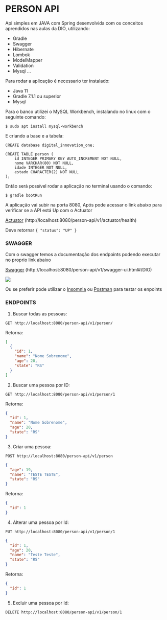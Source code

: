# PERSON API

Api simples em JAVA com Spring desenvolvida com os conceitos aprendidos nas aulas da DIO, utilizando:

* Gradle
* Swagger
* Hibernate
* Lombok
* ModelMapper
* Validation
* Mysql
...

Para rodar a aplicação é necessario ter instalado:

* Java 11
* Gradle 7.1.1 ou superior
* Mysql

Para o banco utilizei o MySQL Workbench, instalando no linux com o seguinte comando:

`$ sudo apt install mysql-workbench`

E criando a base e a tabela:

```roomsql
CREATE database digital_innovation_one;

CREATE TABLE person (
    id INTEGER PRIMARY KEY AUTO_INCREMENT NOT NULL,
    nome VARCHAR(80) NOT NULL,
    idade INTEGER NOT NULL,
    estado CHARACTER(2) NOT NULL
);
```

Então será possível rodar a aplicação no terminal usando o comando:
 
`$ gradle bootRun`

A aplicação vai subir na porta 8080,
Após pode acessar o link abaixo para verificar se a API está Up com o Actuator

[Actuator](http://localhost:8080/person-api/v1/actuator/health) (http://localhost:8080/person-api/v1/actuator/health)

Deve retornar
`{
"status": "UP"
}`

### SWAGGER

Com o swagger temos a documentação dos  endpoints podendo executar no proprio link abaixo

[Swagger](http://localhost:8080/person-api/v1/swagger-ui.html#/DIO) (http://localhost:8080/person-api/v1/swagger-ui.html#/DIO)

![](https://github.com/rgrrms/TrabalhoA5_DSW_Front/raw/master/src/main/java/one/digitalinnovation/personapi/image/swagger.png)

Ou se preferir pode utilizar o [Insomnia](https://insomnia.rest/) ou [Postman](https://www.postman.com/) para testar os enpoints

### ENDPOINTS

1. Buscar todas as pessoas:

`GET http://localhost:8080/person-api/v1/person/`

Retorna:
```json
[
  {
    "id": 1,
    "name": "Nome Sobrenome",
    "age": 20,
    "state": "RS"
  }
]
```

2. Buscar uma pessoa por ID:

`GET http://localhost:8080/person-api/v1/person/1`

Retorna:
```json
{
  "id": 1,
  "name": "Nome Sobrenome",
  "age": 20,
  "state": "RS"
}
```

3. Criar uma pessoa:

`POST http://localhost:8080/person-api/v1/person`

```json
{
  "age": 19,
  "name": "TESTE TESTE",
  "state": "RS"
}
```

Retorna:
```json
{
  "id": 1
}
```

4. Alterar uma pessoa por Id:

`PUT http://localhost:8080/person-api/v1/person/1`

```json
{
  "id": 1,
  "age": 20,
  "name": "Teste Teste",
  "state": "RS"
}
```

Retorna:
```json
{
  "id": 1
}
```

5. Excluir uma pessoa por Id:

`DELETE http://localhost:8080/person-api/v1/person/1`